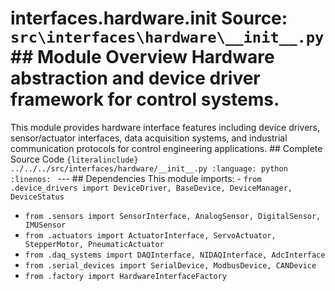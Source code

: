 # interfaces.hardware.__init__ **Source:** `src\interfaces\hardware\__init__.py` ## Module Overview Hardware abstraction and device driver framework for control systems.
This module provides hardware interface features including
device drivers, sensor/actuator interfaces, data acquisition systems, and
industrial communication protocols for control engineering applications. ## Complete Source Code ```{literalinclude} ../../../src/interfaces/hardware/__init__.py
:language: python
:linenos:
``` --- ## Dependencies This module imports: - `from .device_drivers import DeviceDriver, BaseDevice, DeviceManager, DeviceStatus`
- `from .sensors import SensorInterface, AnalogSensor, DigitalSensor, IMUSensor`
- `from .actuators import ActuatorInterface, ServoActuator, StepperMotor, PneumaticActuator`
- `from .daq_systems import DAQInterface, NIDAQInterface, AdcInterface`
- `from .serial_devices import SerialDevice, ModbusDevice, CANDevice`
- `from .factory import HardwareInterfaceFactory`
